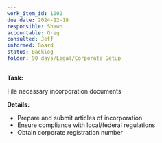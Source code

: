 ```yaml
---
work_item_id: 1002
due date: 2024-12-18
responsible: Shawn
accountable: Greg
consulted: Jeff
informed: Board
status: Backlog
folder: 90 days/Legal/Corporate Setup
---
```


**Task:**

File necessary incorporation documents

**Details:**

- Prepare and submit articles of incorporation
- Ensure compliance with local/federal regulations
- Obtain corporate registration number
